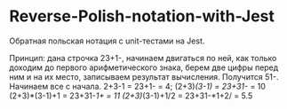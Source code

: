 # Reverse-Polish-notation-with-Jest
Обратная польская нотация c unit-тестами на Jest.

  Принцип: дана строчка 23+1-, начинаем двигаться по ней, как только доходим до первого арифметического знака, берем две цифры перед ним и на их место, записываем результат вычисления. Получится 51-. Начинаем все с начала.
  2+3-1 = 23+1- = 4;
  (2+3)*(3-1) = 23+31-* = 10
  (2+3)*(3-1)+1 = 23+31-*1+ = 11
  (2+3)*(3-1)+1/2 = 23+31-*1+2/ = 5.5
